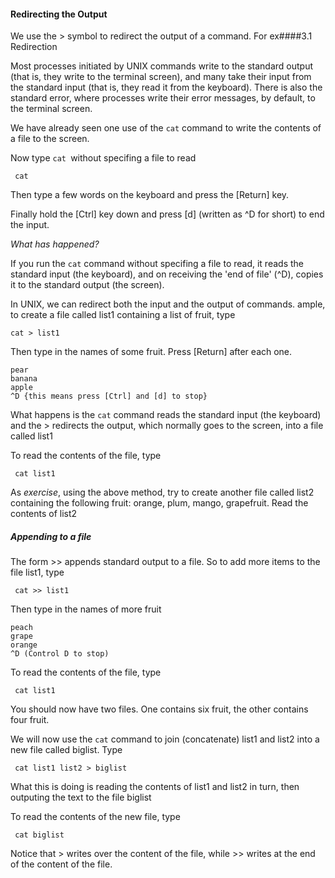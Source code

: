 

#### Redirecting the Output

We use the > symbol to redirect the output of a command. For ex####3.1 Redirection

Most processes initiated by UNIX commands write to the standard output (that is, they write to the terminal screen), and many take their input from the standard input (that is, they read it from the keyboard). There is also the standard error, where processes write their error messages, by default, to the terminal screen.

We have already seen one use of the `cat` command to write the contents of a file to the screen.

Now type `cat `without specifing a file to read
```
 cat
 ```

Then type a few words on the keyboard and press the [Return] key.

Finally hold the [Ctrl] key down and press [d] (written as ^D for short) to end the input.

*What has happened?*

If you run the `cat` command without specifing a file to read, it reads the standard input (the keyboard), and on receiving the 'end of file' (^D), copies it to the standard output (the screen).

In UNIX, we can redirect both the input and the output of commands.
ample, to create a file called list1 containing a list of fruit, type
```
cat > list1
```

Then type in the names of some fruit. Press [Return] after each one.
```
pear
banana
apple
^D {this means press [Ctrl] and [d] to stop}
```

What happens is the `cat` command reads the standard input (the keyboard) and the > redirects the output, which normally goes to the screen, into a file called list1

To read the contents of the file, type

```
 cat list1
 ```


As *exercise*, using the above method, try to create another file called list2 containing the following fruit: orange, plum, mango, grapefruit. Read the contents of list2



##### Appending to a file

The form >> appends standard output to a file. So to add more items to the file list1, type

```
 cat >> list1
 ```

Then type in the names of more fruit
```
peach
grape
orange
^D (Control D to stop)
```

To read the contents of the file, type

```
 cat list1
 ```

You should now have two files. One contains six fruit, the other contains four fruit.

We will now use the `cat` command to join (concatenate) list1 and list2 into a new file called biglist. Type

```
 cat list1 list2 > biglist
 ```

What this is doing is reading the contents of list1 and list2 in turn, then outputing the text to the file biglist

To read the contents of the new file, type

```
 cat biglist
 ```
 Notice that > writes over the content of the file, while >> writes at the end of the content of the file.


